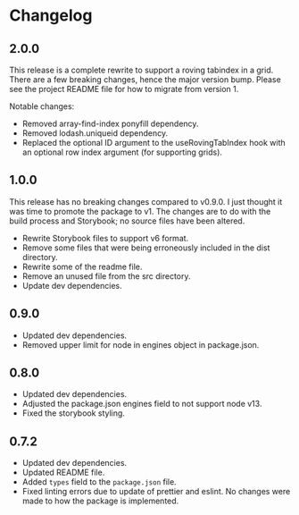 # Changelog

## 2.0.0

This release is a complete rewrite to support a roving tabindex in a grid. There are a few breaking changes, hence the major version bump. Please see the project README file for how to migrate from version 1.

Notable changes:

- Removed array-find-index ponyfill dependency.
- Removed lodash.uniqueid dependency.
- Replaced the optional ID argument to the useRovingTabIndex hook with an optional row index argument (for supporting grids).

## 1.0.0

This release has no breaking changes compared to v0.9.0. I just thought it was time to promote the package to v1. The changes are to do with the build process and Storybook; no source files have been altered.

- Rewrite Storybook files to support v6 format.
- Remove some files that were being erroneously included in the dist directory.
- Rewrite some of the readme file.
- Remove an unused file from the src directory.
- Update dev dependencies.

## 0.9.0

- Updated dev dependencies.
- Removed upper limit for node in engines object in package.json.

## 0.8.0

- Updated dev dependencies.
- Adjusted the package.json engines field to not support node v13.
- Fixed the storybook styling.

## 0.7.2

- Updated dev dependencies.
- Updated README file.
- Added `types` field to the `package.json` file.
- Fixed linting errors due to update of prettier and eslint. No changes were made to how the package is implemented.
